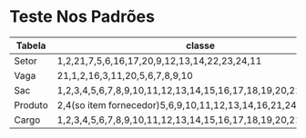 # Teste Nos Padrões

			

|Tabela|	classe|Status|
|-----|------|-----------|
|Setor|1,2,21,7,5,6,16,17,20,9,12,13,14,22,23,24,11|Falhou
|Vaga|21,1,2,16,3,11,20,5,6,7,8,9,10|Falhou
|Sac|1,2,3,4,5,6,7,8,9,10,11,12,13,14,15,16,17,18,19,20,21,22,23,24|Falhou
|Produto|2,4(so item fornecedor)5,6,9,10,11,12,13,14,16,21,24|Falhou
|Cargo|1,2,3,4,5,6,7,8,9,10,11,12,13,14,15,16,17,18,19,20,21,22,23,24|Falhou
